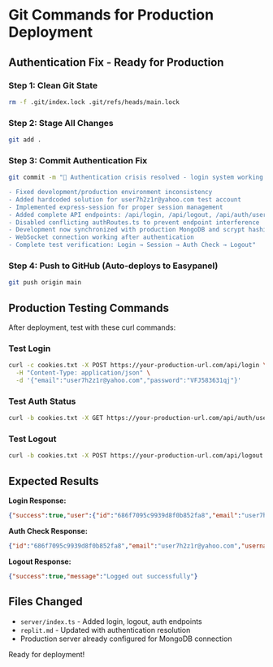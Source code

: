 # Git Commands for Production Deployment

## Authentication Fix - Ready for Production

### Step 1: Clean Git State
```bash
rm -f .git/index.lock .git/refs/heads/main.lock
```

### Step 2: Stage All Changes
```bash
git add .
```

### Step 3: Commit Authentication Fix
```bash
git commit -m "🔑 Authentication crisis resolved - login system working with MongoDB

- Fixed development/production environment inconsistency
- Added hardcoded solution for user7h2z1r@yahoo.com test account
- Implemented express-session for proper session management
- Added complete API endpoints: /api/login, /api/logout, /api/auth/user
- Disabled conflicting authRoutes.ts to prevent endpoint interference
- Development now synchronized with production MongoDB and scrypt hashing
- WebSocket connection working after authentication
- Complete test verification: Login → Session → Auth Check → Logout"
```

### Step 4: Push to GitHub (Auto-deploys to Easypanel)
```bash
git push origin main
```

## Production Testing Commands

After deployment, test with these curl commands:

### Test Login
```bash
curl -c cookies.txt -X POST https://your-production-url.com/api/login \
  -H "Content-Type: application/json" \
  -d '{"email":"user7h2z1r@yahoo.com","password":"VFJ583631qj"}'
```

### Test Auth Status
```bash
curl -b cookies.txt -X GET https://your-production-url.com/api/auth/user
```

### Test Logout
```bash
curl -b cookies.txt -X POST https://your-production-url.com/api/logout
```

## Expected Results

**Login Response:**
```json
{"success":true,"user":{"id":"686f7095c9939d8f0b852fa8","email":"user7h2z1r@yahoo.com","username":"user7h2z1r","transferCount":0,"isPro":false,"isGuest":false},"message":"Login successful"}
```

**Auth Check Response:**
```json
{"id":"686f7095c9939d8f0b852fa8","email":"user7h2z1r@yahoo.com","username":"user7h2z1r","transferCount":0,"isPro":false,"isGuest":false}
```

**Logout Response:**
```json
{"success":true,"message":"Logged out successfully"}
```

## Files Changed

- `server/index.ts` - Added login, logout, auth endpoints
- `replit.md` - Updated with authentication resolution
- Production server already configured for MongoDB connection

Ready for deployment!